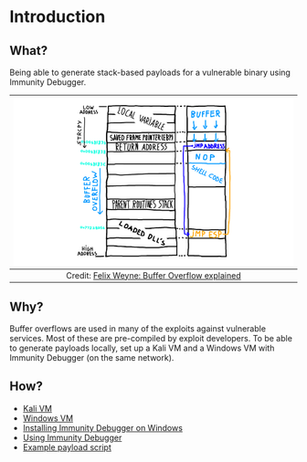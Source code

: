 # Introduction

## What?

Being able to generate stack-based payloads for a vulnerable binary using Immunity Debugger.

| ![BoF](../../_static/images/bufferoverflow_stack_shellcode.png) |
|:--:|
| Credit: [Felix Weyne: Buffer Overflow explained](https://www.uperesia.com/buffer-overflow-explained) |

## Why?

Buffer overflows are used in many of the exploits against vulnerable services. Most of these are pre-compiled by 
exploit developers. To be able to generate payloads locally, set up a Kali VM and a Windows VM with Immunity Debugger
(on the same network).

## How?

* [Kali VM](red-iac:docs/lab/kali)
* [Windows VM](red-iac:docs/lab/windows)
* [Installing Immunity Debugger on Windows](red-iac:docs/lab/immunity)
* [Using Immunity Debugger](overflow1.md)
* [Example payload script](overflow10.md)

